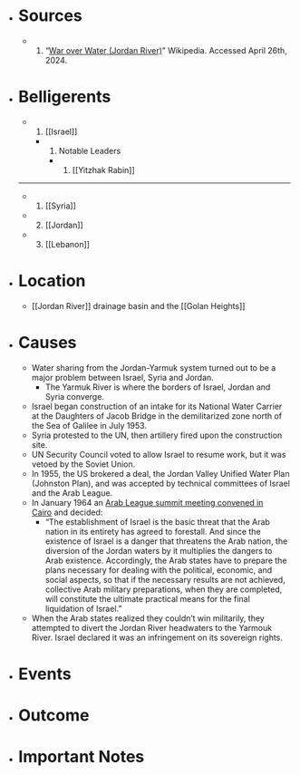 - # Sources
  - 1. “[War over Water (Jordan River)](https://en.m.wikipedia.org/wiki/War_over_Water_(Jordan_River))” Wikipedia. Accessed April 26th, 2024.
- # Belligerents
  - 1. [[Israel]]
    - 1. Notable Leaders
      - 1. [[Yitzhak Rabin]]
  ______
  - 1. [[Syria]]
  - 2. [[Jordan]]
  - 3. [[Lebanon]]
- # Location
  - [[Jordan River]] drainage basin and the [[Golan Heights]]
- # Causes
  - Water sharing from the Jordan-Yarmuk system turned out to be a major problem between Israel, Syria and Jordan.
    - The Yarmuk River is where the borders of Israel, Jordan and Syria converge.
  - Israel began construction of an intake for its National Water Carrier at the Daughters of Jacob Bridge in the demilitarized zone north of the Sea of Galilee in July 1953.
  - Syria protested to the UN, then artillery fired upon the construction site.
  - UN Security Council voted to allow Israel to resume work, but it was vetoed by the Soviet Union.
  - In 1955, the US brokered a deal, the Jordan Valley Unified Water Plan (Johnston Plan), and was accepted by technical committees of Israel and the Arab League.
  - In January 1964 an [Arab League summit meeting convened in Cairo](https://en.m.wikipedia.org/wiki/1964_Arab_League_summit_(Cairo) "1964 Arab League summit (Cairo)") and decided:
    - “The establishment of Israel is the basic threat that the Arab nation in its entirety has agreed to forestall. And since the existence of Israel is a danger that threatens the Arab nation, the diversion of the Jordan waters by it multiplies the dangers to Arab existence. Accordingly, the Arab states have to prepare the plans necessary for dealing with the political, economic, and social aspects, so that if the necessary results are not achieved, collective Arab military preparations, when they are completed, will constitute the ultimate practical means for the final liquidation of Israel.”
  - When the Arab states realized they couldn’t win militarily, they attempted to divert the Jordan River headwaters to the Yarmouk River. Israel declared it was an infringement on its sovereign rights.
- # Events
- # Outcome
- # Important Notes
#